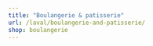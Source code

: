 ```yaml
---
title: "Boulangerie & patisserie"
url: /laval/boulangerie-and-patisserie/
shop: boulangerie
---
```

